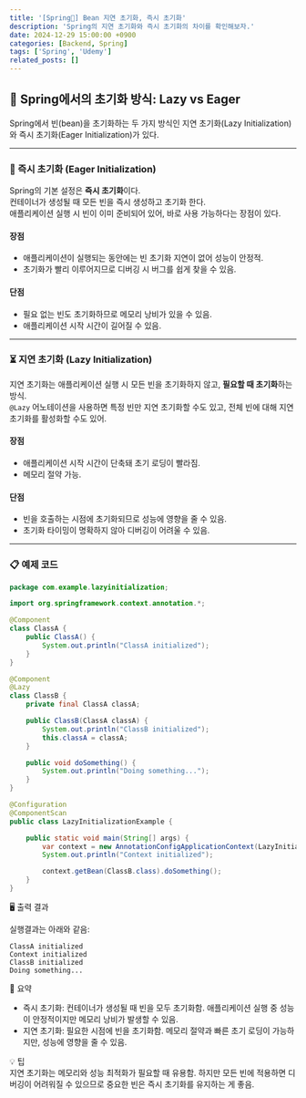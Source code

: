 ```yaml
---
title: '[Spring🌱] Bean 지연 초기화, 즉시 초기화'
description: 'Spring의 지연 초기화와 즉시 초기화의 차이를 확인해보자.'
date: 2024-12-29 15:00:00 +0900
categories: [Backend, Spring]
tags: ['Spring', 'Udemy']
related_posts: []
---
```


## 🌟 Spring에서의 초기화 방식: Lazy vs Eager

Spring에서 빈(bean)을 초기화하는 두 가지 방식인 지연 초기화(Lazy Initialization)와 즉시 초기화(Eager Initialization)가 있다.

---

### 🚀 즉시 초기화 (Eager Initialization)

Spring의 기본 설정은 **즉시 초기화**이다.  
컨테이너가 생성될 때 모든 빈을 즉시 생성하고 초기화 한다.  
애플리케이션 실행 시 빈이 이미 준비되어 있어, 바로 사용 가능하다는 장점이 있다.

#### **장점**
- 애플리케이션이 실행되는 동안에는 빈 초기화 지연이 없어 성능이 안정적.
- 초기화가 빨리 이루어지므로 디버깅 시 버그를 쉽게 찾을 수 있음.

#### **단점**
- 필요 없는 빈도 초기화하므로 메모리 낭비가 있을 수 있음.
- 애플리케이션 시작 시간이 길어질 수 있음.

---

### ⏳ 지연 초기화 (Lazy Initialization)

지연 초기화는 애플리케이션 실행 시 모든 빈을 초기화하지 않고, **필요할 때 초기화**하는 방식.  
`@Lazy` 어노테이션을 사용하면 특정 빈만 지연 초기화할 수도 있고, 전체 빈에 대해 지연 초기화를 활성화할 수도 있어.

#### **장점**
- 애플리케이션 시작 시간이 단축돼 초기 로딩이 빨라짐.
- 메모리 절약 가능.

#### **단점**
- 빈을 호출하는 시점에 초기화되므로 성능에 영향을 줄 수 있음.
- 초기화 타이밍이 명확하지 않아 디버깅이 어려울 수 있음.

---

### 📋 예제 코드

```java
package com.example.lazyinitialization;

import org.springframework.context.annotation.*;

@Component
class ClassA {
    public ClassA() {
        System.out.println("ClassA initialized");
    }
}

@Component
@Lazy
class ClassB {
    private final ClassA classA;

    public ClassB(ClassA classA) {
        System.out.println("ClassB initialized");
        this.classA = classA;
    }

    public void doSomething() {
        System.out.println("Doing something...");
    }
}

@Configuration
@ComponentScan
public class LazyInitializationExample {

    public static void main(String[] args) {
        var context = new AnnotationConfigApplicationContext(LazyInitializationExample.class);
        System.out.println("Context initialized");

        context.getBean(ClassB.class).doSomething();
    }
}
```

🖥️ 출력 결과

실행결과는 아래와 같음:
```
ClassA initialized
Context initialized
ClassB initialized
Doing something...
```
📌 요약
- 즉시 초기화: 컨테이너가 생성될 때 빈을 모두 초기화함. 애플리케이션 실행 중 성능이 안정적이지만 메모리 낭비가 발생할 수 있음.
- 지연 초기화: 필요한 시점에 빈을 초기화함. 메모리 절약과 빠른 초기 로딩이 가능하지만, 성능에 영향을 줄 수 있음.

💡 팁<br>
지연 초기화는 메모리와 성능 최적화가 필요할 때 유용함.
하지만 모든 빈에 적용하면 디버깅이 어려워질 수 있으므로 중요한 빈은 즉시 초기화를 유지하는 게 좋음.
